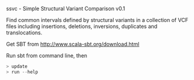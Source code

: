 ssvc - Simple Structural Variant Comparison v0.1

Find common intervals defined by structural variants in a collection of VCF files including insertions, deletions, inversions, duplicates and translocations.

Get SBT from http://www.scala-sbt.org/download.html

Run sbt from command line, then
```sbt
> update 
> run --help
```
